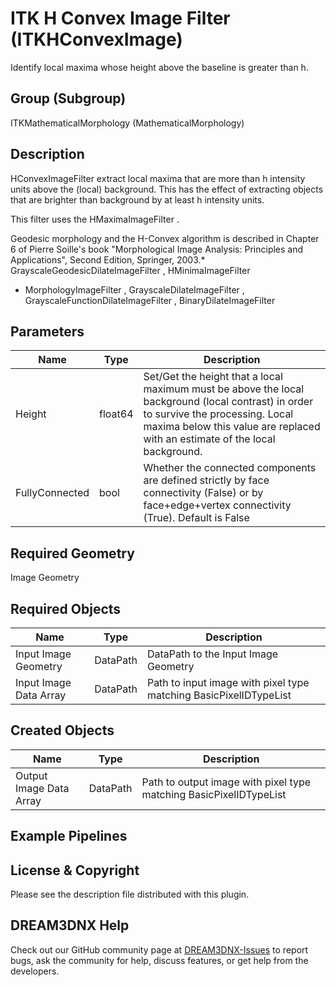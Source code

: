 # ITK H Convex Image Filter (ITKHConvexImage)

Identify local maxima whose height above the baseline is greater than h.

## Group (Subgroup)

ITKMathematicalMorphology (MathematicalMorphology)

## Description

HConvexImageFilter extract local maxima that are more than h intensity units above the (local) background. This has the effect of extracting objects that are brighter than background by at least h intensity units.

This filter uses the HMaximaImageFilter .

Geodesic morphology and the H-Convex algorithm is described in Chapter 6 of Pierre Soille's book "Morphological Image Analysis:
Principles and Applications", Second Edition, Springer, 2003.* GrayscaleGeodesicDilateImageFilter , HMinimaImageFilter 
- MorphologyImageFilter , GrayscaleDilateImageFilter , GrayscaleFunctionDilateImageFilter , BinaryDilateImageFilter

## Parameters

| Name | Type | Description |
|------|------|-------------|
| Height | float64 | Set/Get the height that a local maximum must be above the local background (local contrast) in order to survive the processing. Local maxima below this value are replaced with an estimate of the local background. |
| FullyConnected | bool | Whether the connected components are defined strictly by face connectivity (False) or by face+edge+vertex connectivity (True). Default is False |

## Required Geometry

Image Geometry

## Required Objects

| Name |Type | Description |
|-----|------|-------------|
| Input Image Geometry | DataPath | DataPath to the Input Image Geometry |
| Input Image Data Array | DataPath | Path to input image with pixel type matching BasicPixelIDTypeList |

## Created Objects

| Name |Type | Description |
|-----|------|-------------|
| Output Image Data Array | DataPath | Path to output image with pixel type matching BasicPixelIDTypeList |

## Example Pipelines


## License & Copyright

Please see the description file distributed with this plugin.


## DREAM3DNX Help

Check out our GitHub community page at [DREAM3DNX-Issues](https://github.com/BlueQuartzSoftware/DREAM3DNX-Issues) to report bugs, ask the community for help, discuss features, or get help from the developers.


